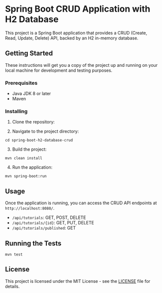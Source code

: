 # Spring Boot CRUD Application with H2 Database

This project is a Spring Boot application that provides a CRUD (Create, Read, Update, Delete) API, backed by an H2 in-memory database.

## Getting Started

These instructions will get you a copy of the project up and running on your local machine for development and testing purposes.

### Prerequisites

- Java JDK 8 or later
- Maven

### Installing

1. Clone the repository:

2. Navigate to the project directory:
```
cd spring-boot-h2-database-crud
```
3. Build the project:
```
mvn clean install
```
4. Run the application:
```
mvn spring-boot:run
```
## Usage

Once the application is running, you can access the CRUD API endpoints at `http://localhost:8080/`.

- `/api/tutorials`: GET, POST, DELETE
- `/api/tutorials/{id}`: GET, PUT, DELETE
- `/api/tutorials/published`: GET

## Running the Tests
```
mvn test
```

## License

This project is licensed under the MIT License - see the [LICENSE](LICENSE) file for details.


